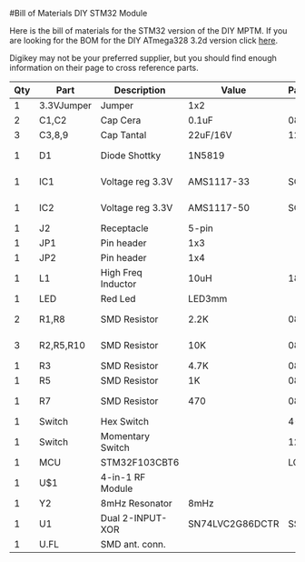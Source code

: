 #Bill of Materials DIY STM32 Module

Here is the bill of materials for the STM32 version of the DIY  MPTM.  If you are looking for the BOM for the DIY ATmega328 3.2d version click [here]().

Digikey may not be your preferred supplier, but you should find enough information on their page to cross reference parts.

Qty|Part|Description|Value|Package|Digikey Part Number
---|----|-----------|-----|-------|-------------------
1|3.3VJumper|Jumper|1x2||[3M9467-ND](https://www.digikey.com/product-detail/en/3m/961102-5604-AR/3M9467-ND/2071508)
2|C1,C2|Cap Cera|0.1uF|0805|[311-1361-1-ND](https://www.digikey.com/product-detail/en/yageo/CC0805ZRY5V9BB104/311-1361-1-ND/2103145)
3|C3,8,9|Cap Tantal|22uF/16V|1206|[478-8254-1-ND](https://www.digikey.com/product-detail/en/avx-corporation/F931C226MAA/478-8254-1-ND/4005702)
1|D1|Diode Shottky|1N5819||[1N5819HW-FDICT-ND](https://www.digikey.com/product-detail/en/diodes-incorporated/1N5819HW-7-F/1N5819HW-FDICT-ND/815283)
1|IC1|Voltage reg 3.3V|AMS1117-33|SOT223|[LM1117MPX-3.3/NOPBCT-ND](https://www.digikey.com/product-detail/en/texas-instruments/LM1117MPX-3.3-NOPB/LM1117MPX-3.3-NOPBCT-ND/1010516)
1|IC2|Voltage reg 3.3V|AMS1117-50|SOT223|[LM1117MP-5.0/NOPBCT-ND](https://www.digikey.com/product-detail/en/texas-instruments/LM1117MP-5.0-NOPB/LM1117MP-5.0-NOPBCT-ND/363589)
1|J2|Receptacle|5-pin||[WM14512-ND](https://www.digikey.com/product-search/en?keywords=0038001395)
1|JP1|Pin header|1x3||[S1011EC-40-ND](https://www.digikey.com/product-detail/en/sullins-connector-solutions/PRPC040SAAN-RC/S1011EC-40-ND/2775214)
1|JP2|Pin header|1x4||[S1011EC-40-ND](https://www.digikey.com/product-detail/en/sullins-connector-solutions/PRPC040SAAN-RC/S1011EC-40-ND/2775214)
1|L1|High Freq Inductor|10uH|1812|[CM453232-100KLCT-ND](https://www.digikey.com/product-detail/en/bourns-inc/CM453232-100KL/CM453232-100KLCT-ND/3437938)
1|LED|Red Led|LED3mm|||
2|R1,R8|SMD Resistor|2.2K|0805|[RMCF0805JT2K20CT-ND ](https://www.digikey.com/product-detail/en/stackpole-electronics-inc/RMCF0805JT2K20/RMCF0805JT2K20CT-ND/1942563)
3|R2,R5,R10|SMD Resistor|10K|0805|[RMCF0805JT10K0CT-ND](https://www.digikey.com/product-detail/en/stackpole-electronics-inc/RMCF0805JT10K0/RMCF0805JT10K0CT-ND/1942577)
1|R3|SMD Resistor|4.7K|0805|[311-4.70KCRCT-ND](https://www.digikey.com/product-detail/en/yageo/RC0805FR-074K7L/311-4.70KCRCT-ND/730876)
1|R5|SMD Resistor|1K|0805|[311-1.0KARCT-ND](https://www.digikey.com/product-detail/en/yageo/RC0805JR-071KL/311-1.0KARCT-ND/731165)
1|R7|SMD Resistor|470|0805|[RMCF0805JT470RCT-ND](https://www.digikey.com/product-detail/en/stackpole-electronics-inc/RMCF0805JT470R/RMCF0805JT470RCT-ND/1942551)
1|Switch|Hex Switch||4-DIP|[FR01KR16P-W-S-ND](https://www.digikey.com/product-detail/en/nkk-switches/FR01KR16P-W-S/FR01KR16P-W-S-ND/2104098)
1|Switch|Momentary Switch||12mm|[EG1024-ND](https://www.digikey.com/product-detail/en/e-switch/TL1100FF160Q/EG1024-ND/15701)
1|MCU|STM32F103CBT6||LQFP48|[STM32F103CBT6](https://www.digikey.com/product-detail/en/stmicroelectronics/STM32F103CBT6/497-6288-ND/1754420)
1|U$1|4-in-1 RF Module|||[Banggood 4-in-1 Module](http://www.banggood.com/DIY-2_4G-CC2500-NRF24L01-A7105-CYRF6936-Multi-RF-4-IN-1-Wireless-Module-p-1046308.html)
1|Y2|8mHz Resonator|8mHz||[490-1195-1-ND](https://www.digikey.com/product-detail/en/murata-electronics-north-america/CSTCE8M00G55-R0/490-1195-1-ND/584632)
1|U1|Dual 2-INPUT-XOR|SN74LVC2G86DCTR|SSOP-8|[296-13274-1-ND](https://www.digikey.com/product-detail/en/texas-instruments/SN74LVC2G86DCTR/296-13274-1-ND/484501)
1|U.FL|SMD ant. conn.|||[WM5587CT-ND](https://www.digikey.com/product-detail/en/molex-llc/0734120110/WM5587CT-ND/1894612)

